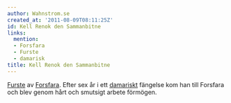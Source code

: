 ```yaml
---
author: Wahnstrom.se
created_at: '2011-08-09T08:11:25Z'
id: Kell Renok den Sammanbitne
links:
  mention:
  - Forsfara
  - Furste
  - damarisk
title: Kell Renok den Sammanbitne
---
```


[Furste] av [Forsfara]. Efter sex år i ett [damariskt] fängelse kom han till Forsfara och blev genom
hårt och smutsigt arbete förmögen.

  [Furste]: Furste
  [Forsfara]: Forsfara
  [damariskt]: damarisk